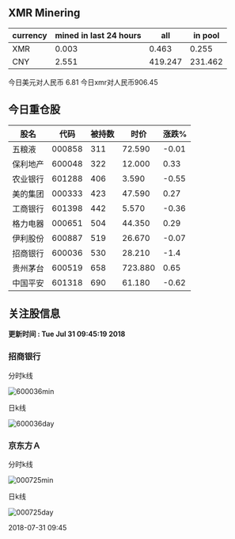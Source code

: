 ## XMR Minering

|currency|mined in last 24 hours|all|in pool|
|---|---|---|---|
|XMR|0.003|0.463|0.255|
|CNY|2.551|419.247|231.462|

今日美元对人民币 6.81	今日xmr对人民币906.45


## 今日重仓股 

|股名|代码|被持数|时价|涨跌%|
|---|---|---|---|---|
|五粮液|000858|311|72.590|-0.01|
|保利地产|600048|322|12.000|0.33|
|农业银行|601288|406|3.590|-0.55|
|美的集团|000333|423|47.590|0.27|
|工商银行|601398|442|5.570|-0.36|
|格力电器|000651|504|44.350|0.29|
|伊利股份|600887|519|26.670|-0.07|
|招商银行|600036|530|28.210|-1.4|
|贵州茅台|600519|658|723.880|0.65|
|中国平安|601318|690|61.180|-0.62|

## 关注股信息
**更新时间 : Tue Jul 31 09:45:19 2018**
### 招商银行 
分时k线

![600036min](http://image.sinajs.cn/newchart/min/n/sh600036.gif)

日k线

![600036day](http://image.sinajs.cn/newchart/daily/n/sh600036.gif)

### 京东方Ａ 
分时k线

![000725min](http://image.sinajs.cn/newchart/min/n/sz000725.gif)

日k线

![000725day](http://image.sinajs.cn/newchart/daily/n/sz000725.gif)

2018-07-31 09:45